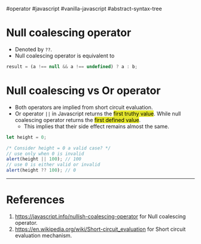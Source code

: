 #operator #javascript #vanilla-javascript #abstract-syntax-tree 

# Null coalescing operator
- Denoted by `??`.
- Null coalescing operator is equivalent to 
```javascript title='Null coalescing operator'
result = (a !== null && a !== undefined) ? a : b;
```

# Null coalescing vs Or operator
- Both operators are implied from short circuit evaluation.
- Or operator `||` in Javascript returns the <mark style="background: #e4e62d;">first truthy value</mark>. While null coalescing operator returns the <mark style="background: #e4e62d;">first defined value</mark>.
	- This implies that their side effect remains almost the same.
```javascript title='|| vs ?? in Javascript'
let height = 0;

/* Consider height = 0 a valid case? */
// use only when 0 is invalid
alert(height || 100); // 100 
// use 0 is either valid or invalid
alert(height ?? 100); // 0 

```
---
# References
1. https://javascript.info/nullish-coalescing-operator for Null coalescing operator.
2. https://en.wikipedia.org/wiki/Short-circuit_evaluation for Short circuit evaluation mechanism.